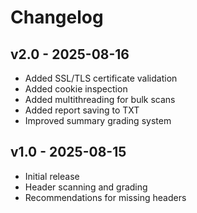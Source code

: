 # Changelog

## v2.0 - 2025-08-16
- Added SSL/TLS certificate validation
- Added cookie inspection
- Added multithreading for bulk scans
- Added report saving to TXT
- Improved summary grading system

## v1.0 - 2025-08-15
- Initial release
- Header scanning and grading
- Recommendations for missing headers
